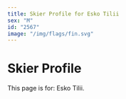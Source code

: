 ```yaml
---
title: Skier Profile for Esko Tilii
sex: "M"
id: "2567"
image: "/img/flags/fin.svg" 
---
```


# Skier Profile

This page is for: Esko Tilii.
    